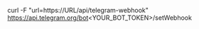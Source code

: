 curl -F "url=https://URL/api/telegram-webhook" https://api.telegram.org/bot<YOUR_BOT_TOKEN>/setWebhook